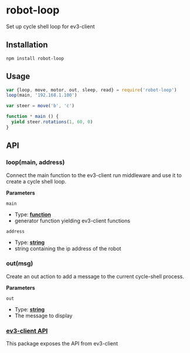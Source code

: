 # robot-loop

Set up cycle shell loop for ev3-client

## Installation

    npm install robot-loop

## Usage

```js
var {loop, move, motor, out, sleep, read} = require('robot-loop')
loop(main, '192.168.1.100')

var steer = move('b', 'c')

function * main () {
  yield steer.rotations(1, 60, 0)
}
```

## API

### loop(main, address)

Connect the main function to the ev3-client run middleware and use it to create a cycle shell loop.

**Parameters**

`main`
- Type: **[function](https://developer.mozilla.org/en-US/docs/Web/JavaScript/Reference/Functions)**
-  generator function yielding ev3-client functions

`address`
- Type: **[string](https://developer.mozilla.org/en-US/docs/Web/JavaScript/Reference/Global_Objects/String)**
- string containing the ip address of the robot

### out(msg)

Create an out action to add a message to the current cycle-shell process.

**Parameters**

`out`
- Type: **[string](https://developer.mozilla.org/en-US/docs/Web/JavaScript/Reference/Global_Objects/String)**
- The message to display

### [ev3-client API](http://github.com/ev3-js/ev3-client)

This package exposes the API from ev3-client
